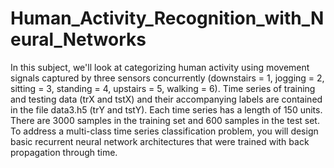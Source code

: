# Human_Activity_Recognition_with_Neural_Networks
In this subject, we'll look at categorizing human activity using movement signals captured by three sensors concurrently (downstairs = 1, jogging = 2, sitting = 3, standing = 4, upstairs = 5, walking = 6). Time series of training and testing data (trX and tstX) and their accompanying labels are contained in the file data3.h5 (trY and tstY). Each time series has a length of 150 units. There are 3000 samples in the training set and 600 samples in the test set. To address a multi-class time series classification problem, you will design basic recurrent neural network architectures that were trained with back propagation through time.
